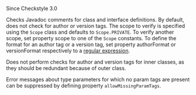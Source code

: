Since Checkstyle 3.0

Checks Javadoc comments for class and interface definitions. By default, does not check for author or version tags. The scope to verify is specified using the `Scope` class and defaults to `Scope.PRIVATE`. To verify another scope, set property scope to one of the `Scope` constants. To define the format for an author tag or a version tag, set property authorFormat or versionFormat respectively to a [ regular expression][regular expression].

Does not perform checks for author and version tags for inner classes, as they should be redundant because of outer class.

Error messages about type parameters for which no param tags are present can be suppressed by defining property `allowMissingParamTags`.


[regular expression]: https://docs.oracle.com/javase/7/docs/api/java/util/regex/Pattern.html